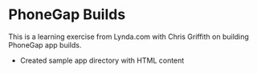 # PhoneGap Builds

This is a learning exercise from Lynda.com with Chris Griffith on building PhoneGap app builds.

* Created sample app directory with HTML content
